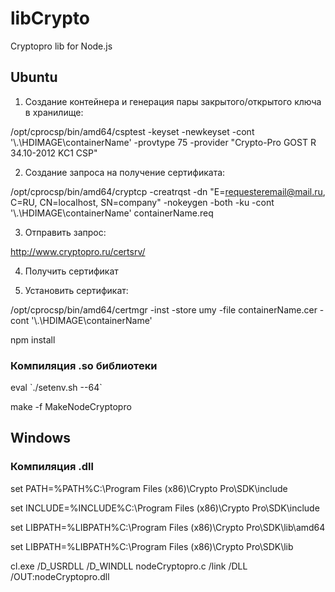 # libCrypto
Cryptopro lib for Node.js

## Ubuntu

1) Создание контейнера и генерация пары закрытого/открытого ключа в хранилище:

/opt/cprocsp/bin/amd64/csptest -keyset -newkeyset -cont '\\.\HDIMAGE\containerName' -provtype 75 -provider "Crypto-Pro GOST R 34.10-2012 KC1 CSP"

2) Создание запроса на получение сертификата:

/opt/cprocsp/bin/amd64/cryptcp -creatrqst -dn "E=requesteremail@mail.ru, C=RU, CN=localhost, SN=company" -nokeygen -both -ku -cont '\\.\HDIMAGE\containerName' containerName.req

3) Отправить запрос:

http://www.cryptopro.ru/certsrv/

4) Получить сертификат

5) Установить сертификат:

/opt/cprocsp/bin/amd64/certmgr -inst -store umy -file containerName.cer -cont '\\.\HDIMAGE\containerName'


npm install

### Компиляция .so библиотеки

eval \`./setenv.sh --64\`

make -f MakeNodeCryptopro

## Windows

### Компиляция .dll

set PATH=%PATH%C:\Program Files (x86)\Crypto Pro\SDK\include

set INCLUDE=%INCLUDE%C:\Program Files (x86)\Crypto Pro\SDK\include

set LIBPATH=%LIBPATH%C:\Program Files (x86)\Crypto Pro\SDK\lib\amd64

set LIBPATH=%LIBPATH%C:\Program Files (x86)\Crypto Pro\SDK\lib

cl.exe /D_USRDLL /D_WINDLL nodeCryptopro.c /link /DLL /OUT:nodeCryptopro.dll